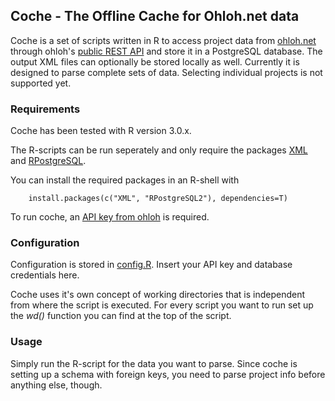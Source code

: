 ## Coche - The Offline Cache for Ohloh.net data

Coche is a set of scripts written in R to access project data from [ohloh.net](http://www.ohloh.net) through ohloh's [public REST API](https://github.com/blackducksw/ohloh_api) and store it in a PostgreSQL database. The output XML files can optionally be stored locally as well. Currently it is designed to parse complete sets of data. Selecting individual projects is not supported yet.

### Requirements

Coche has been tested with R version 3.0.x.

The R-scripts can be run seperately and only require the packages [XML](http://cran.r-project.org/web/packages/XML/index.html) and [RPostgreSQL](http://cran.r-project.org/web/packages/RPostgreSQL/index.html). 

You can install the required packages in an R-shell with 

        install.packages(c("XML", "RPostgreSQL2"), dependencies=T)
        
To run coche, an [API key from ohloh](http://www.ohloh.com/accounts/me/api_keys/new) is required.

### Configuration

Configuration is stored in [config.R](r-scripts/config.R). Insert your API key and database credentials here.

Coche uses it's own concept of working directories that is independent from where the script is executed. For every script you want to run set up the *wd()* function you can find at the top of the script.

### Usage

Simply run the R-script for the data you want to parse. Since coche is setting up a schema with foreign keys, you need to parse project info before anything else, though.
